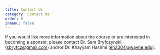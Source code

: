 ```yaml
---
title: Contact Us
category: Contact Us
order: 0
inmenu: false
---
```


If you would like more information about the course or are interested in becoming
a sponsor, please contact Dr. Sam Bryfczynski (sbryfcz@gmail.com) and/or 
Dr. Khayyam Hashmi (eh2304@wayne.edu).